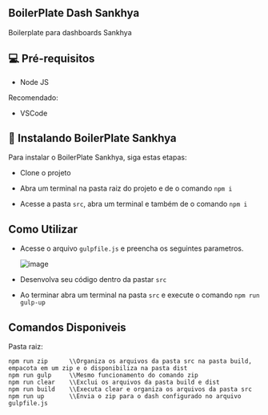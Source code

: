 ## BoilerPlate Dash Sankhya

Boilerplate para dashboards Sankhya


## 💻 Pré-requisitos

* Node JS

Recomendado:

* VSCode

## 🚀 Instalando BoilerPlate Sankhya

Para instalar o BoilerPlate Sankhya, siga estas etapas:

* Clone o projeto

* Abra um terminal na pasta raiz do projeto e de o comando `npm i`

* Acesse a pasta `src`, abra um terminal e também de o comando  `npm i`

## Como Utilizar

* Acesse o arquivo `gulpfile.js` e preencha os seguintes parametros.

  ![image](https://user-images.githubusercontent.com/40127216/216656321-5f80814a-7277-4f52-ad09-ee88700f673f.png)
  
* Desenvolva seu código dentro da pastar `src` 

* Ao terminar abra um terminal na pasta `src` e execute o comando `npm run gulp-up`

## Comandos Disponiveis

Pasta raiz:
```
npm run zip      \\Organiza os arquivos da pasta src na pasta build, empacota em um zip e o disponibiliza na pasta dist
npm run gulp     \\Mesmo funcionamento do comando zip 
npm run clear    \\Exclui os arquivos da pasta build e dist
npm run build    \\Executa clear e organiza os arquivos da pasta src
npm run up       \\Envia o zip para o dash configurado no arquivo gulpfile.js
```

